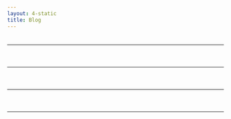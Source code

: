 ```yaml
---
layout: 4-static
title: Blog
---
```


<div class='tumblrInjection'>
    <div class='tumblrInjectionLine'><a id='tumblrInjection1' href=''><img id='tumblrInjectionPhoto1' border='0' style='margin:3px' src='' alt='' /></a><p id='tumblrInjectionText1'></p><hr><br></div>
    <div class='tumblrInjectionLine'><a id='tumblrInjection2' href=''><img id='tumblrInjectionPhoto2' border='0' style='margin:3px' src='' alt='' /></a><p id='tumblrInjectionText2'></p><hr><br></div>
    <div class='tumblrInjectionLine'><a id='tumblrInjection3' href=''><img id='tumblrInjectionPhoto3' border='0' style='margin:3px' src='' alt='' /></a><p id='tumblrInjectionText3'></p><hr><br></div>
    <div class='tumblrInjectionLine'><a id='tumblrInjection4' href=''><img id='tumblrInjectionPhoto4' border='0' style='margin:3px' src='' alt='' /></a><p id='tumblrInjectionText4'></p><hr><br></div>
    <div class='tumblrInjectionLine'><a id='tumblrInjection5' href=''><img id='tumblrInjectionPhoto5' border='0' style='margin:3px' src='' alt='' /></a><p id='tumblrInjectionText5'></p></div>
</div>

<script type='text/javascript' src='http://hicrista.tumblr.com/api/read/json'></script>

<script type='text/javascript'>

    document.getElementById('tumblrInjectionPhoto1').setAttribute('src', tumblr_api_read.posts[0]['photo-url-500']);
    document.getElementById('tumblrInjection1').setAttribute('href', tumblr_api_read.posts[0]['url-with-slug']);
    document.getElementById('tumblrInjectionText1').innerHTML = tumblr_api_read.posts[0]['photo-caption'];

    document.getElementById('tumblrInjectionPhoto2').setAttribute('src', tumblr_api_read.posts[1]['photo-url-500']);
    document.getElementById('tumblrInjection2').setAttribute('href', tumblr_api_read.posts[1]['url-with-slug']);
    document.getElementById('tumblrInjectionText2').innerHTML = tumblr_api_read.posts[1]['photo-caption'];

    document.getElementById('tumblrInjectionPhoto3').setAttribute('src', tumblr_api_read.posts[2]['photo-url-500']);
    document.getElementById('tumblrInjection3').setAttribute('href', tumblr_api_read.posts[2]['url-with-slug']);
    document.getElementById('tumblrInjectionText3').innerHTML = tumblr_api_read.posts[2]['photo-caption'];

    document.getElementById('tumblrInjectionPhoto4').setAttribute('src', tumblr_api_read.posts[3]['photo-url-500']);
    document.getElementById('tumblrInjection4').setAttribute('href', tumblr_api_read.posts[3]['url-with-slug']);
    document.getElementById('tumblrInjectionText4').innerHTML = tumblr_api_read.posts[3]['photo-caption'];

    document.getElementById('tumblrInjectionPhoto5').setAttribute('src', tumblr_api_read.posts[4]['photo-url-500']);
    document.getElementById('tumblrInjection5').setAttribute('href', tumblr_api_read.posts[4]['url-with-slug']);
    document.getElementById('tumblrInjectionText5').innerHTML = tumblr_api_read.posts[4]['photo-caption'];

        document.getElementById('tumblrInjectionPhoto6').setAttribute('src', tumblr_api_read.posts[4]['photo-url-500']);
    document.getElementById('tumblrInjection6').setAttribute('href', tumblr_api_read.posts[4]['url-with-slug']);
    document.getElementById('tumblrInjectionText6').innerHTML = tumblr_api_read.posts[4]['photo-caption'];
</script>